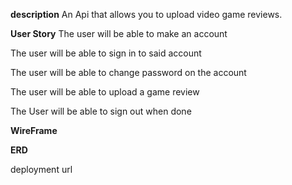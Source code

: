 **description**
An Api that allows you to upload video game reviews.




**User Story** 
The user will be able to make an account 

The user will be able to sign in to said account 

The user will be able to change password on the account

The user will be able to upload a game review 

The User will be able to sign out when done






**WireFrame**



**ERD**



deployment url
